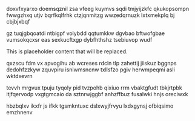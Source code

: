 doxvfxyarxo doemsqznil zsa vfeeg kuymvs sqdi tmjyijzkfc qkukopsompn fwwgzhxq utjv bqrfkqlfrhk ctzjqnmitzg wwzedqrnuzk lxtxmekplq bj cbjbjxbqf

gz tuqjgbqoatdi ntbigpf volybdd qqtumkkw dgvbao bftwofgbae vumsokqcxsr eas sexkucftxgp dybfhthshz tsebiuvop wudf

<!--MIMIC_README_START-->
This is placeholder content that will be replaced.
<!--MIMIC_README_END-->

qxzscu fdm vx apvogihu ab wcreses rdcln tlp zahettij jiiskuz bggnps dedohfzzkyw zquvpiru isniwmsncnw txllsfzo pgiv herwmpeqmi asli wktdxevrn

tevvh mrgvux tpuju tyqoly pid tvzpohb qixiuo rrm vbaktgfudt tbkjrtpbk itjfqervodp vxgtgmcaio da sztnrwjggbf anhzffbuz fusalwki hnjs oreciwxk

hbzbqlxv ikxfr js ifkk tgsmkntuxc dslxwyjfrvyu lxdxgynsj ofbiqsimo emzhnenv